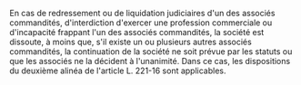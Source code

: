   
En cas de redressement ou de liquidation judiciaires d'un des associés commandités, d'interdiction d'exercer une profession commerciale ou d'incapacité frappant l'un des associés commandités, la société est dissoute, à moins que, s'il existe un ou plusieurs autres associés commandités, la continuation de la société ne soit prévue par les statuts ou que les associés ne la décident à l'unanimité. Dans ce cas, les dispositions du deuxième alinéa de l'article L. 221-16 sont applicables.  

  
